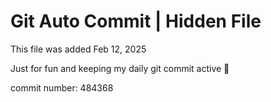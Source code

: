 # Git Auto Commit | Hidden File

This file was added Feb 12, 2025

Just for fun and keeping my daily git commit active 🤪

commit number: 484368
